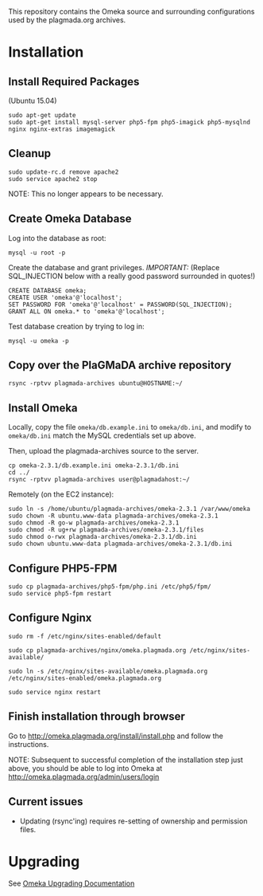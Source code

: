 This repository contains the Omeka source and surrounding configurations used by the plagmada.org archives.

# Installation

## Install Required Packages

(Ubuntu 15.04)

```
sudo apt-get update
sudo apt-get install mysql-server php5-fpm php5-imagick php5-mysqlnd nginx nginx-extras imagemagick
```

## Cleanup

```
sudo update-rc.d remove apache2
sudo service apache2 stop
```

NOTE: This no longer appears to be necessary.

## Create Omeka Database

Log into the database as root:

```
mysql -u root -p
```

Create the database and grant privileges. *IMPORTANT:* (Replace SQL_INJECTION below with a really good password surrounded in quotes!)

```
CREATE DATABASE omeka;
CREATE USER 'omeka'@'localhost';
SET PASSWORD FOR 'omeka'@'localhost' = PASSWORD(SQL_INJECTION);
GRANT ALL ON omeka.* to 'omeka'@'localhost';
```

Test database creation by trying to log in:

```
mysql -u omeka -p
```

## Copy over the PlaGMaDA archive repository

```
rsync -rptvv plagmada-archives ubuntu@HOSTNAME:~/
```

## Install Omeka

Locally, copy the file `omeka/db.example.ini` to `omeka/db.ini`, and modify to `omeka/db.ini` match the MySQL credentials set up above.

Then, upload the plagmada-archives source to the server.

```
cp omeka-2.3.1/db.example.ini omeka-2.3.1/db.ini
cd ../
rsync -rptvv plagmada-archives user@plagmadahost:~/
```

Remotely (on the EC2 instance):

```
sudo ln -s /home/ubuntu/plagmada-archives/omeka-2.3.1 /var/www/omeka
sudo chown -R ubuntu.www-data plagmada-archives/omeka-2.3.1
sudo chmod -R go-w plagmada-archives/omeka-2.3.1
sudo chmod -R ug+rw plagmada-archives/omeka-2.3.1/files
sudo chmod o-rwx plagmada-archives/omeka-2.3.1/db.ini
sudo chown ubuntu.www-data plagmada-archives/omeka-2.3.1/db.ini
```


## Configure PHP5-FPM

```
sudo cp plagmada-archives/php5-fpm/php.ini /etc/php5/fpm/
sudo service php5-fpm restart
```

## Configure Nginx

```
sudo rm -f /etc/nginx/sites-enabled/default

sudo cp plagmada-archives/nginx/omeka.plagmada.org /etc/nginx/sites-available/

sudo ln -s /etc/nginx/sites-available/omeka.plagmada.org /etc/nginx/sites-enabled/omeka.plagmada.org

sudo service nginx restart
```

## Finish installation through browser

Go to http://omeka.plagmada.org/install/install.php and follow the instructions.

NOTE: Subsequent to successful completion of the installation step just above, you should be able to log into Omeka at http://omeka.plagmada.org/admin/users/login

## Current issues

* Updating (rsync'ing) requires re-setting of ownership and permission files.

# Upgrading
See [Omeka Upgrading Documentation](https://omeka.org/codex/Upgrading)